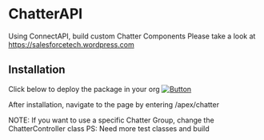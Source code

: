# ChatterAPI
Using ConnectAPI, build custom Chatter Components
Please take a look at https://salesforcetech.wordpress.com

Installation
------------

Click below to deploy the package in your org
[![Button](https://raw.githubusercontent.com/afawcett/githubsfdeploy/master/src/main/webapp/resources/img/deploy.png)](https://githubsfdeploy.herokuapp.com/app/githubdeploy/logontokartik/ChatterAPI)

After installation, navigate to the page by entering /apex/chatter

NOTE: If you want to use a specific Chatter Group, change the ChatterController class
PS: Need more test classes and build
